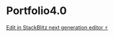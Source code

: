 # Portfolio4.0

[Edit in StackBlitz next generation editor ⚡️](https://stackblitz.com/~/github.com/Ramachandra-2096/Portfolio4.0)